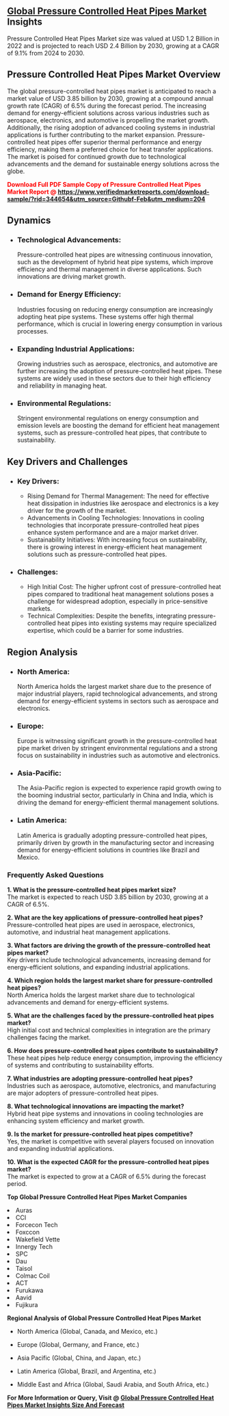 <h2><a href="https://www.verifiedmarketreports.com/download-sample/?rid=344654&amp;utm_source=Githubf&amp;utm_medium=204" target="_blank">Global Pressure Controlled Heat Pipes Market</a> Insights</h2><p>Pressure Controlled Heat Pipes Market size was valued at USD 1.2 Billion in 2022 and is projected to reach USD 2.4 Billion by 2030, growing at a CAGR of 9.1% from 2024 to 2030.</p><p> <h2>Pressure Controlled Heat Pipes Market Overview</h2> <p>The global pressure-controlled heat pipes market is anticipated to reach a market value of USD 3.85 billion by 2030, growing at a compound annual growth rate (CAGR) of 6.5% during the forecast period. The increasing demand for energy-efficient solutions across various industries such as aerospace, electronics, and automotive is propelling the market growth. Additionally, the rising adoption of advanced cooling systems in industrial applications is further contributing to the market expansion. Pressure-controlled heat pipes offer superior thermal performance and energy efficiency, making them a preferred choice for heat transfer applications. The market is poised for continued growth due to technological advancements and the demand for sustainable energy solutions across the globe.</p> <p><strong><p><span class=""><span style="color: #ff0000;"><strong>Download Full PDF Sample Copy of Pressure Controlled Heat Pipes Market Report</strong> @ </span><a href="https://www.verifiedmarketreports.com/download-sample/?rid=344654&amp;utm_source=Githubf-Feb&amp;utm_medium=204" target="_blank">https://www.verifiedmarketreports.com/download-sample/?rid=344654&amp;utm_source=Githubf-Feb&amp;utm_medium=204</a></span></p></strong></p> <h2>Dynamics</h2> <ul> <li><h3>Technological Advancements:</h3> Pressure-controlled heat pipes are witnessing continuous innovation, such as the development of hybrid heat pipe systems, which improve efficiency and thermal management in diverse applications. Such innovations are driving market growth.</li> <li><h3>Demand for Energy Efficiency:</h3> Industries focusing on reducing energy consumption are increasingly adopting heat pipe systems. These systems offer high thermal performance, which is crucial in lowering energy consumption in various processes.</li> <li><h3>Expanding Industrial Applications:</h3> Growing industries such as aerospace, electronics, and automotive are further increasing the adoption of pressure-controlled heat pipes. These systems are widely used in these sectors due to their high efficiency and reliability in managing heat.</li> <li><h3>Environmental Regulations:</h3> Stringent environmental regulations on energy consumption and emission levels are boosting the demand for efficient heat management systems, such as pressure-controlled heat pipes, that contribute to sustainability.</li> </ul> <h2>Key Drivers and Challenges</h2> <ul> <li><h3>Key Drivers:</h3> <ul> <li>Rising Demand for Thermal Management: The need for effective heat dissipation in industries like aerospace and electronics is a key driver for the growth of the market.</li> <li>Advancements in Cooling Technologies: Innovations in cooling technologies that incorporate pressure-controlled heat pipes enhance system performance and are a major market driver.</li> <li>Sustainability Initiatives: With increasing focus on sustainability, there is growing interest in energy-efficient heat management solutions such as pressure-controlled heat pipes.</li> </ul> </li> <li><h3>Challenges:</h3> <ul> <li>High Initial Cost: The higher upfront cost of pressure-controlled heat pipes compared to traditional heat management solutions poses a challenge for widespread adoption, especially in price-sensitive markets.</li> <li>Technical Complexities: Despite the benefits, integrating pressure-controlled heat pipes into existing systems may require specialized expertise, which could be a barrier for some industries.</li> </ul> </li> </ul> <h2>Region Analysis</h2> <ul> <li><h3>North America:</h3> North America holds the largest market share due to the presence of major industrial players, rapid technological advancements, and strong demand for energy-efficient systems in sectors such as aerospace and electronics.</li> <li><h3>Europe:</h3> Europe is witnessing significant growth in the pressure-controlled heat pipe market driven by stringent environmental regulations and a strong focus on sustainability in industries such as automotive and electronics.</li> <li><h3>Asia-Pacific:</h3> The Asia-Pacific region is expected to experience rapid growth owing to the booming industrial sector, particularly in China and India, which is driving the demand for energy-efficient thermal management solutions.</li> <li><h3>Latin America:</h3> Latin America is gradually adopting pressure-controlled heat pipes, primarily driven by growth in the manufacturing sector and increasing demand for energy-efficient solutions in countries like Brazil and Mexico.</li> </ul> <h3>Frequently Asked Questions</h3> <p><strong>1. What is the pressure-controlled heat pipes market size?</strong><br> The market is expected to reach USD 3.85 billion by 2030, growing at a CAGR of 6.5%.</p> <p><strong>2. What are the key applications of pressure-controlled heat pipes?</strong><br> Pressure-controlled heat pipes are used in aerospace, electronics, automotive, and industrial heat management applications.</p> <p><strong>3. What factors are driving the growth of the pressure-controlled heat pipes market?</strong><br> Key drivers include technological advancements, increasing demand for energy-efficient solutions, and expanding industrial applications.</p> <p><strong>4. Which region holds the largest market share for pressure-controlled heat pipes?</strong><br> North America holds the largest market share due to technological advancements and demand for energy-efficient systems.</p> <p><strong>5. What are the challenges faced by the pressure-controlled heat pipes market?</strong><br> High initial cost and technical complexities in integration are the primary challenges facing the market.</p> <p><strong>6. How does pressure-controlled heat pipes contribute to sustainability?</strong><br> These heat pipes help reduce energy consumption, improving the efficiency of systems and contributing to sustainability efforts.</p> <p><strong>7. What industries are adopting pressure-controlled heat pipes?</strong><br> Industries such as aerospace, automotive, electronics, and manufacturing are major adopters of pressure-controlled heat pipes.</p> <p><strong>8. What technological innovations are impacting the market?</strong><br> Hybrid heat pipe systems and innovations in cooling technologies are enhancing system efficiency and market growth.</p> <p><strong>9. Is the market for pressure-controlled heat pipes competitive?</strong><br> Yes, the market is competitive with several players focused on innovation and expanding industrial applications.</p> <p><strong>10. What is the expected CAGR for the pressure-controlled heat pipes market?</strong><br> The market is expected to grow at a CAGR of 6.5% during the forecast period.</p> </p><p><strong>Top Global Pressure Controlled Heat Pipes Market Companies</strong></p><div data-test-id=""><p><li>Auras</li><li> CCI</li><li> Forcecon Tech</li><li> Foxccon</li><li> Wakefield Vette</li><li> Innergy Tech</li><li> SPC</li><li> Dau</li><li> Taisol</li><li> Colmac Coil</li><li> ACT</li><li> Furukawa</li><li> Aavid</li><li> Fujikura</li></p><div><strong>Regional Analysis of&nbsp;Global Pressure Controlled Heat Pipes Market</strong></div><ul><li dir="ltr"><p dir="ltr">North America&nbsp;(Global, Canada, and Mexico, etc.)</p></li><li dir="ltr"><p dir="ltr">Europe (Global, Germany, and France, etc.)</p></li><li dir="ltr"><p dir="ltr">Asia Pacific&nbsp;(Global, China, and Japan, etc.)</p></li><li dir="ltr"><p dir="ltr">Latin America&nbsp;(Global, Brazil, and Argentina, etc.)</p></li><li dir="ltr">Middle East and Africa&nbsp;(Global, Saudi Arabia, and South Africa, etc.)</li></ul><p><strong>For More Information or Query, Visit @&nbsp;</strong><strong><a href="https://www.verifiedmarketreports.com/product/pressure-controlled-heat-pipes-market/?utm_source=Githubf&amp;utm_medium=204" target="_blank">Global Pressure Controlled Heat Pipes Market Insights Size And Forecast</a></strong></p></div>
